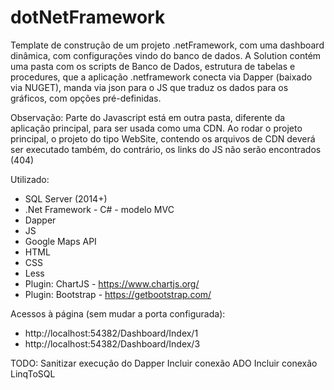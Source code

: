 # dotNetFramework
 Template de construção de um projeto .netFramework, com uma dashboard dinâmica, com configurações vindo do banco de dados.
 A Solution contém uma pasta com os scripts de Banco de Dados, estrutura de tabelas e procedures, que a aplicação .netframework conecta via Dapper (baixado via NUGET), manda via json para o JS que traduz os dados para os gráficos, com opções pré-definidas.
 
 Observação: Parte do Javascript está em outra pasta, diferente da aplicação principal, para ser usada como uma CDN. Ao rodar o projeto principal, o projeto do tipo WebSite, contendo os arquivos de CDN deverá ser executado também, do contrário, os links do JS não serão encontrados (404)

Utilizado:

* SQL Server (2014+)
* .Net Framework - C# - modelo MVC
* Dapper
* JS
* Google Maps API
* HTML
* CSS
* Less
* Plugin: ChartJS - https://www.chartjs.org/
* Plugin: Bootstrap - https://getbootstrap.com/

Acessos à página (sem mudar a porta configurada):

* http://localhost:54382/Dashboard/Index/1
* http://localhost:54382/Dashboard/Index/3

TODO:
Sanitizar execução do Dapper
Incluir conexão ADO
Incluir conexão LinqToSQL
